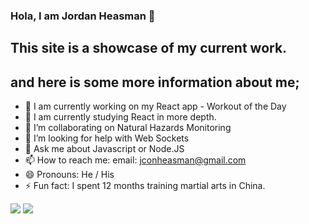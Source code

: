 ### Hola, I am Jordan Heasman 👋

## This site is a showcase of my current work.

## and here is some more information about me;

- 🔭 I am currently working on my React app - Workout of the Day
- 🌱 I am currently studying React in more depth.
- 👯 I’m collaborating on Natural Hazards Monitoring
- 🤔 I’m looking for help with Web Sockets
- 💬 Ask me about Javascript or Node.JS
- 📫 How to reach me: email: jconheasman@gmail.com
- 😄 Pronouns: He / His
- ⚡ Fun fact: I spent 12 months training martial arts in China.

<img src="https://github-readme-stats.vercel.app/api?username=JCON3DEV&theme=tokyonight">
<img src="https://github-readme-stats.vercel.app/api/top-langs/?username=JCON3DEV&layout=compact&theme=tokyonight&hide=TSQL">

